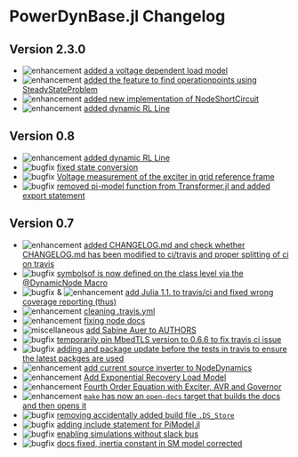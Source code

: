 # PowerDynBase.jl Changelog

## Version 2.3.0

* ![enhancement](https://img.shields.io/badge/PD-enhancement-%23a2eeef.svg) [added a voltage dependent load model]()
* ![enhancement](https://img.shields.io/badge/PD-enhancement-%23a2eeef.svg) [added the feature to find operationpoints using SteadyStateProblem]()
* ![enhancement](https://img.shields.io/badge/PD-enhancement-%23a2eeef.svg) [added new implementation of NodeShortCircuit](https://github.com/JuliaEnergy/PowerDynBase.jl/pull/93)
* ![enhancement](https://img.shields.io/badge/PD-enhancement-%23a2eeef.svg) [added dynamic RL Line]()



## Version 0.8

* ![enhancement](https://img.shields.io/badge/PD-enhancement-%23a2eeef.svg) [added dynamic RL Line]()
* ![bugfix](https://img.shields.io/badge/PD-bugfix-%23d73a4a.svg) [fixed state conversion](https://github.com/JuliaEnergy/PowerDynBase.jl/pull/62)
* ![bugfix](https://img.shields.io/badge/PD-bugfix-%23d73a4a.svg) [Voltage measurement of the exciter in grid reference frame](https://github.com/JuliaEnergy/PowerDynBase.jl/pull/63)
* ![bugfix](https://img.shields.io/badge/PD-bugfix-%23d73a4a.svg) [removed pi-model function from Transformer.jl and added export statement](https://github.com/JuliaEnergy/PowerDynamics.jl/pull/26)

## Version 0.7

* ![enhancement](https://img.shields.io/badge/PD-enhancement-%23a2eeef.svg) [added CHANGELOG.md and check whether CHANGELOG.md has been modified to ci/travis and proper splitting of ci on travis](https://github.com/JuliaEnergy/PowerDynBase.jl/pull/36)
* ![bugfix](https://img.shields.io/badge/PD-bugfix-%23d73a4a.svg) [symbolsof is now defined on the class level via the @DynamicNode Macro](https://github.com/JuliaEnergy/PowerDynBase.jl/pull/35)
* ![bugfix](https://img.shields.io/badge/PD-bugfix-%23d73a4a.svg) & ![enhancement](https://img.shields.io/badge/PD-enhancement-%23a2eeef.svg) [add Julia 1.1. to travis/ci and fixed wrong coverage reporting (thus)](https://github.com/JuliaEnergy/PowerDynBase.jl/pull/38)
* ![enhancement](https://img.shields.io/badge/PD-enhancement-%23a2eeef.svg) [cleaning .travis.yml](https://github.com/JuliaEnergy/PowerDynBase.jl/pull/39)
* ![enhancement](https://img.shields.io/badge/PD-enhancement-%23a2eeef.svg) [fixing node docs](https://github.com/JuliaEnergy/PowerDynBase.jl/pull/46)
* ![miscellaneous](https://img.shields.io/badge/PD-miscellaneous-lightgrey.svg) [add Sabine Auer to AUTHORS](https://github.com/JuliaEnergy/PowerDynBase.jl/pull/45)
* ![bugfix](https://img.shields.io/badge/PD-bugfix-%23d73a4a.svg) [temporarily pin MbedTLS version to 0.6.6 to fix travis ci issue](https://github.com/JuliaEnergy/PowerDynBase.jl/pull/49)
* ![bugfix](https://img.shields.io/badge/PD-bugfix-%23d73a4a.svg) [adding and package update before the tests in travis to ensure the latest packges are used](https://github.com/JuliaEnergy/PowerDynBase.jl/pull/50)
* ![enhancement](https://img.shields.io/badge/PD-enhancement-%23a2eeef.svg) [add current source inverter to NodeDynamics](https://github.com/JuliaEnergy/PowerDynBase.jl/pull/52)
* ![enhancement](https://img.shields.io/badge/PD-enhancement-%23a2eeef.svg) [Add Exponential Recovery Load Model](https://github.com/JuliaEnergy/PowerDynBase.jl/pull/54)
* ![enhancement](https://img.shields.io/badge/PD-enhancement-%23a2eeef.svg) [Fourth Order Equation with Exciter, AVR and Governor](https://github.com/JuliaEnergy/PowerDynBase.jl/pull/53)
* ![enhancement](https://img.shields.io/badge/PD-enhancement-%23a2eeef.svg) [`make` has now an `open-docs` target that builds the docs and then opens it](https://github.com/JuliaEnergy/PowerDynBase.jl/pull/55)
* ![bugfix](https://img.shields.io/badge/PD-bugfix-%23d73a4a.svg) [removing accidentally added build file `.DS_Store`](https://github.com/JuliaEnergy/PowerDynBase.jl/pull/49)
* ![bugfix](https://img.shields.io/badge/PD-bugfix-%23d73a4a.svg) [adding include statement for PiModel.jl](https://github.com/JuliaEnergy/PowerDynamics.jl/pull/29)
* ![bugfix](https://img.shields.io/badge/PD-bugfix-%23d73a4a.svg) [enabling simulations without slack bus](https://github.com/JuliaEnergy/PowerDynamics.jl/pull/34)
* ![bugfix](https://img.shields.io/badge/PD-bugfix-%23d73a4a.svg) [docs fixed, inertia constant in SM model corrected](https://github.com/JuliaEnergy/PowerDynamics.jl/pull/37)
